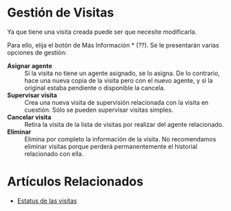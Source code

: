 # Gestión de Visitas

Ya que tiene una visita creada puede ser que necesite modificarla.

Para ello, elija el botón de Más Información * (??). Se le presentarán
varias opciones de gestión:

<dl>
  <dt><strong>Asignar agente</strong></dt>
  <dd>Si la visita no tiene un agente asignado, se lo asigna. De lo contrario, hace una nueva
  copia de la visita pero con el nuevo agente, y si la original estaba pendiente o disponible la cancela.</dd>
  <dt><strong>Supervisar visita</strong></dt>
  <dd>Crea una nueva visita de supervisión relacionada con la visita en cuestión. Sólo se pueden supervisar visitas simples.</dd>
  <dt><strong>Cancelar visita</strong></dt>
  <dd>Retira la visita de la lista de visitas por realizar del agente relacionado.</dd>
  <dt><strong>Eliminar</strong></dt>
  <dd>Elimina por completo la información de la visita. No recomendamos
  eliminar visitas porque perderá permanentemente el historial relacionado con ella.</dd>
</dl>

# Artículos Relacionados

* [Estatus de las visitas](estatus)

